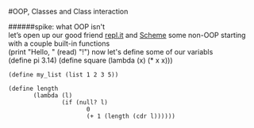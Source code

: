 #OOP, Classes and Class interaction  

######spike: what OOP isn't   
let’s open up our good friend [repl.it](http://repl.it/) and [Scheme](https://classes.soe.ucsc.edu/cmps112/Spring03/languages/scheme/SchemeTutorialA.html) some non-OOP
    starting with a couple built-in functions   
    (print "Hello, " (read) "!")
    now let's define some of our variabls   
    (define pi 3.14)
    (define square (lambda (x)  (* x x)))

    (define my_list (list 1 2 3 5))

    (define length
           (lambda (l)
                   (if (null? l)
                          0
                          (+ 1 (length (cdr l))))))